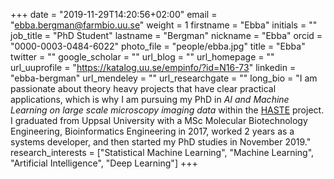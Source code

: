 +++
date = "2019-11-29T14:20:56+02:00"
email = "ebba.bergman@farmbio.uu.se"
weight = 1
firstname = "Ebba"
initials = ""
job_title = "PhD Student"
lastname = "Bergman"
nickname = "Ebba"
orcid = "0000-0003-0484-6022"
photo_file = "people/ebba.jpg"
title = "Ebba"
twitter = ""
google_scholar = ""
url_blog = ""
url_homepage = ""
url_uuprofile = "https://katalog.uu.se/empinfo/?id=N16-73"
linkedin = "ebba-bergman"
url_mendeley = ""
url_researchgate = ""
long_bio = "I am passionate about theory heavy projects that have clear practical applications, which is why I am pursuing my PhD in *AI and Machine Learning on large scale microscopy imaging data* within the [HASTE](http://haste.research.it.uu.se/) project. I graduated from Uppsal University with a MSc Molecular Biotechnology Engineering, Bioinformatics Engineering in 2017, worked 2 years as a systems developer, and then started my PhD studies in November 2019."
research_interests = ["Statistical Machine Learning", "Machine Learning", "Artificial Intelligence", "Deep Learning"]
+++


